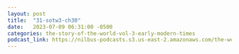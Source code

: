 ```yaml
---
layout: post
title:  "31-sotw3-ch30"
date:   2023-07-09 06:31:00 -0500
categories: the-story-of-the-world-vol-3-early-modern-times
podcast_link: https://nilbus-podcasts.s3.us-east-2.amazonaws.com/the-well-trained-mind/The%20Story%20of%20the%20World%20Vol.%203%20Early%20Modern%20Times/31-sotw3-ch30.mp3
---
```


